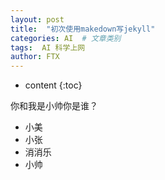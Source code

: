 ```yaml
---
layout: post
title:  "初次使用makedown写jekyll"
categories: AI  # 文章类别
tags:  AI 科学上网
author: FTX
---
```


* content
{:toc}

你和我是小帅你是谁？

- 小美
- 小张
- 消消乐
- 小帅